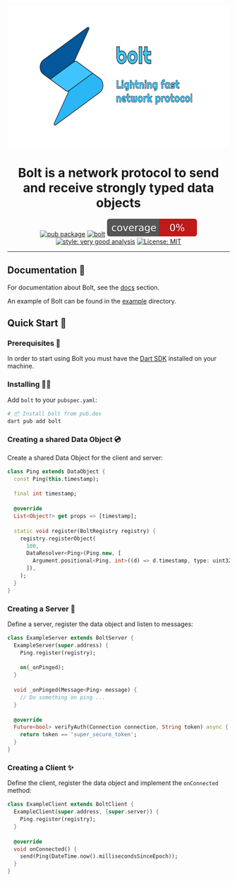<p align="center">
<img src="https://raw.githubusercontent.com/wolfenrain/bolt/main/assets/bolt_full.png" height="320" alt="bolt logo" />
</p>

<h1 align="center">Bolt is a network protocol to send and receive strongly typed data objects</h1>

<p align="center">
<a href="https://github.com/wolfenrain/bolt/tree/main/packages/bolt"><img src="https://img.shields.io/pub/v/bolt.svg" alt="pub package"></a>
<a href="https://github.com/wolfenrain/bolt/actions"><img src="https://github.com/wolfenrain/bolt/actions/workflows/main.yaml/badge.svg" alt="bolt"></a>
<a href="https://github.com/wolfenrain/bolt/actions"><img src="https://raw.githubusercontent.com/wolfenrain/bolt/main/coverage_badge.svg" alt="coverage"></a>
<a href="https://pub.dev/packages/very_good_analysis"><img src="https://img.shields.io/badge/style-very_good_analysis-B22C89.svg" alt="style: very good analysis"></a>
<a href="https://opensource.org/licenses/MIT"><img src="https://img.shields.io/badge/license-MIT-purple.svg" alt="License: MIT"></a>
</p>

---

## Documentation 📝

For documentation about Bolt, see the [docs](https://github.com/wolfenrain/bolt/tree/main/docs) section.

An example of Bolt can be found in the [example](https://github.com/wolfenrain/bolt/tree/main/example) directory.

## Quick Start 🚀

### Prerequisites 📝

In order to start using Bolt you must have the [Dart SDK][dart_install_link] installed on your machine.

### Installing 🧑‍💻

Add `bolt` to your `pubspec.yaml`:

```sh
# 📦 Install bolt from pub.dev
dart pub add bolt
```

### Creating a shared Data Object 💿

Create a shared Data Object for the client and server:

```dart
class Ping extends DataObject {
  const Ping(this.timestamp);

  final int timestamp;

  @override
  List<Object?> get props => [timestamp];

  static void register(BoltRegistry registry) {
    registry.registerObject(
      100,
      DataResolver<Ping>(Ping.new, [
        Argument.positional<Ping, int>((d) => d.timestamp, type: uint32),
      ]),
    );
  }
}
```

### Creating a Server 🏁

Define a server, register the data object and listen to messages:

```dart
class ExampleServer extends BoltServer {
  ExampleServer(super.address) {
    Ping.register(registry);

    on(_onPinged);
  }

  void _onPinged(Message<Ping> message) {
    // Do something on ping ...
  }

  @override
  Future<bool> verifyAuth(Connection connection, String token) async {
    return token == 'super_secure_token';
  }
}
```

### Creating a Client ✨

Define the client, register the data object and implement the `onConnected` method:

```dart
class ExampleClient extends BoltClient {
  ExampleClient(super.address, {super.server}) {
    Ping.register(registry);
  }

  @override
  void onConnected() {
    send(Ping(DateTime.now().millisecondsSinceEpoch));
  }
}
```

[dart_install_link]: https://dart.dev/get-dart
[license_badge]: https://img.shields.io/badge/license-MIT-blue.svg
[license_link]: https://opensource.org/licenses/MIT
[very_good_analysis_badge]: https://img.shields.io/badge/style-very_good_analysis-B22C89.svg
[very_good_analysis_link]: https://pub.dev/packages/very_good_analysis
